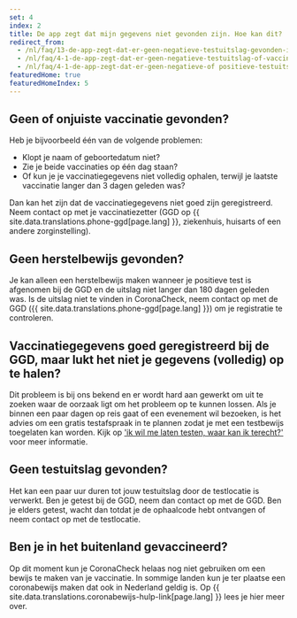 ```yaml
---
set: 4
index: 2
title: De app zegt dat mijn gegevens niet gevonden zijn. Hoe kan dit?
redirect_from: 
  - /nl/faq/13-de-app-zegt-dat-er-geen-negatieve-testuitslag-gevonden-is-hoe-kan-dit
  - /nl/faq/4-1-de-app-zegt-dat-er-geen-negatieve-testuitslag-of-vaccinatie-gevonden-is-hoe-kan-dit
  - /nl/faq/4-1-de-app-zegt-dat-er-geen-negatieve-of positieve-testuitslag-of-vaccinatie-gevonden-is
featuredHome: true
featuredHomeIndex: 5
---
```

## Geen of onjuiste vaccinatie gevonden?

Heb je bijvoorbeeld één van de volgende problemen:

- Klopt je naam of geboortedatum niet?
- Zie je beide vaccinaties op één dag staan?
- Of kun je je vaccinatiegegevens niet volledig ophalen, terwijl je laatste vaccinatie langer dan 3 dagen geleden was?

Dan kan het zijn dat de vaccinatiegegevens niet goed zijn geregistreerd. Neem contact op met je vaccinatiezetter (GGD op {{ site.data.translations.phone-ggd[page.lang] }}, ziekenhuis, huisarts of een andere zorginstelling).

## Geen herstelbewijs gevonden?

Je kan alleen een herstelbewijs maken wanneer je positieve test is afgenomen bij de GGD en de uitslag niet langer dan 180 dagen geleden was. Is de uitslag niet te vinden in CoronaCheck, neem contact op met de GGD ({{ site.data.translations.phone-ggd[page.lang] }}) om je registratie te controleren.

## Vaccinatiegegevens goed geregistreerd bij de GGD, maar lukt het niet je gegevens (volledig) op te halen?

Dit probleem is bij ons bekend en er wordt hard aan gewerkt om uit te zoeken waar de oorzaak ligt om het probleem op te kunnen lossen. 
Als je binnen een paar dagen op reis gaat of een evenement wil bezoeken, is het advies om een gratis testafspraak in te plannen zodat je met een testbewijs toegelaten kan worden. Kijk op ['ik wil me laten testen, waar kan ik terecht?'](/nl/faq/2-1-ik-wil-mij-laten-testen-waar-kan-ik-terecht/) voor meer informatie.

## Geen testuitslag gevonden?

Het kan een paar uur duren tot jouw testuitslag door de testlocatie is verwerkt. Ben je getest bij de GGD, neem dan contact op met de GGD. Ben je elders getest, wacht dan totdat je de ophaalcode hebt ontvangen of neem contact op met de testlocatie.

## Ben je in het buitenland gevaccineerd?

Op dit moment kun je CoronaCheck helaas nog niet gebruiken om een bewijs te maken van je vaccinatie. In sommige landen kun je ter plaatse een coronabewijs maken dat ook in Nederland geldig is. Op {{ site.data.translations.coronabewijs-hulp-link[page.lang] }} lees je hier meer over.
